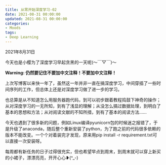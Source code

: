 ```yaml
---
title: 从零开始深度学习-02
date: 2021-08-31 00:00:00
updated: 2021-08-31 00:00:00
categories:
- Moods
tags:
- Deep Learning
---
```



2021年8月31日

<!--more-->

今天也是小樱为了深度学习早起贪黑的一天呢(～￣▽￣)～

**Warning: 仍然要记住不要加中文注释！不要加中文注释！**

上次写博客以来快一年了，虽然这一年并非一直在搞深度学习，中间穿插了一些时间序列的工作，但总体上还是对深度学习做了进一步的学习。

也总算是从不知道怎么用服务器跑代码，到可以初步跟着教程捣鼓下神奇的操作；从对深度学习的一无所知，到有了浅显的理解；从没怎么搞过数据处理，到明白了基本的思想和方法；从对阅读文献的不知所措，到有了基本的阅读方法……

今天也遇到了很多新的问题，例如Linux编译pyunicorn包的时候迷之报错了，于是升级了anaconda，随后整个重新安装了python，为了跑之前的代码很多依赖的版本不能改变。一个个对着装完才发现，原来用pip install -r requirement.txt可以直接一次安装呀。

每周都有新任务的日子过得很充实，但也希望早点到周末，到周末就可以穿上新买的小裙子，漂漂亮亮，开开心心❥(^_-)